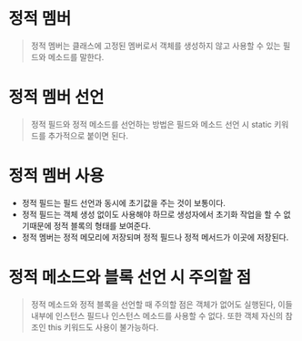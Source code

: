 # 정적 멤버
> 정적 멤버는 클래스에 고정된 멤버로서 객체를 생성하지 않고 사용할 수 있는 필드와 메소드를 말한다.
 

# 정적 멤버 선언
> 정적 필드와 정적 메소드를 선언하는 방법은 필드와 메소드 선언 시 static 키워드를 추가적으로 붙이면 된다.

# 정적 멤버 사용
+ 정적 필드는 필드 선언과 동시에 초기값을 주는 것이 보통이다.
+ 정적 필드는 객체 생성 없이도 사용해야 하므로 생성자에서 초기화 작업을 할 수 없기때문에 정적 블록의 형태를 보여준다.
+ 정적 멤버는 정적 메모리에 저장되며 정적 필드나 정적 메서드가 이곳에 저장된다.

# 정적 메소드와 블록 선언 시 주의할 점
> 정적 메소드와 정적 블록을 선언할 때 주의할 점은 객체가 없어도 실행된다, 이들 내부에 인스턴스 필드나 인스턴스 메소드를 사용할 수 없다. 또한 객체 자신의 참조인 this 키워드도 사용이 불가능하다.
